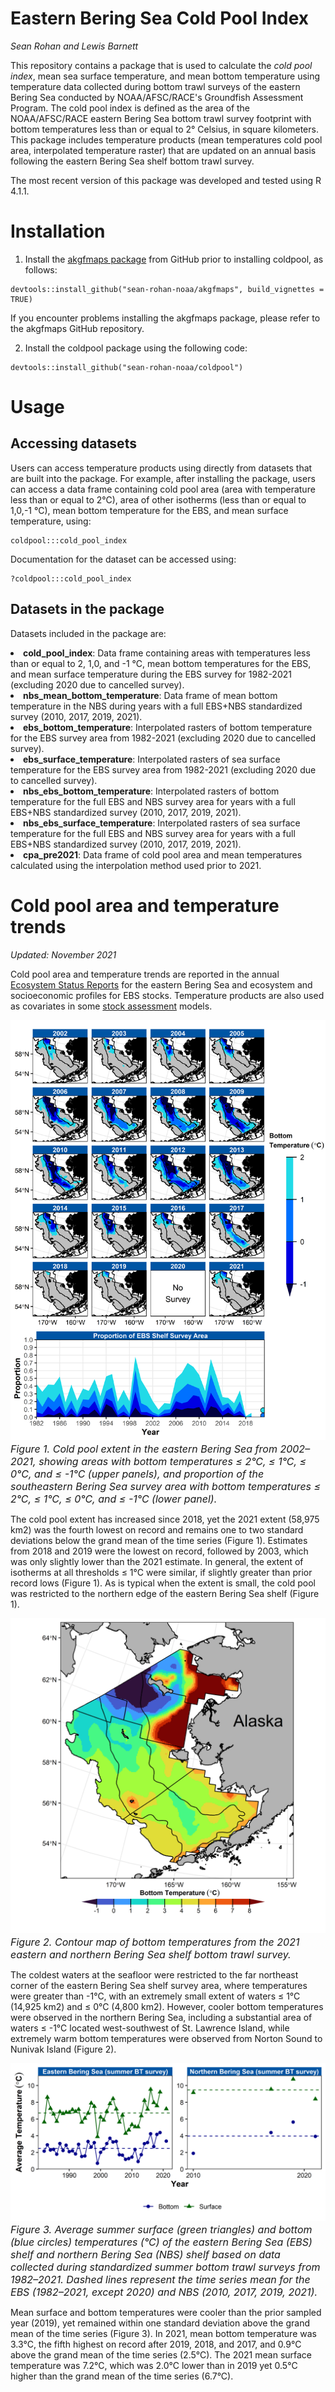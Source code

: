 # Eastern Bering Sea Cold Pool Index
_Sean Rohan and Lewis Barnett_

This repository contains a package that is used to calculate the *cold pool index*, mean sea surface temperature, and mean bottom temperature using temperature data collected during bottom trawl surveys of the eastern Bering Sea conducted by NOAA/AFSC/RACE's Groundfish Assessment Program. The cold pool index is defined as the area of the NOAA/AFSC/RACE eastern Bering Sea bottom trawl survey footprint with bottom temperatures less than or equal to 2° Celsius, in square kilometers. This package includes temperature products (mean temperatures cold pool area, interpolated temperature raster) that are updated on an annual basis following the eastern Bering Sea shelf bottom trawl survey. 

The most recent version of this package was developed and tested using R 4.1.1.

# Installation

1. Install the [akgfmaps package](https://github.com/sean-rohan-NOAA/akgfmaps) from GitHub prior to installing coldpool, as follows:
```{r}
devtools::install_github("sean-rohan-noaa/akgfmaps", build_vignettes = TRUE)
```

If you encounter problems installing the akgfmaps package, please refer to the akgfmaps GitHub repository.

2. Install the coldpool package using the following code:
```{r}
devtools::install_github("sean-rohan-noaa/coldpool")
```

# Usage

## Accessing datasets
Users can access temperature products using directly from datasets that are built into the package. For example, after installing the package, users can access a data frame containing cold pool area (area with temperature less than or equal to 2°C), area of other isotherms (less than or equal to 1,0,-1 °C), mean bottom temperature for the EBS, and mean surface temperature, using:
```{r}
coldpool:::cold_pool_index
```

Documentation for the dataset can be accessed using:
```{r}
?coldpool:::cold_pool_index
```

## Datasets in the package

Datasets included in the package are:
<li><b>cold_pool_index</b>: Data frame containing areas with temperatures less than or equal to 2, 1,0, and -1 °C, mean bottom temperatures for the EBS, and mean surface temperature during the EBS survey for 1982-2021 (excluding 2020 due to cancelled survey).</li>
<li><b>nbs_mean_bottom_temperature</b>: Data frame of mean bottom temperature in the NBS during years with a full EBS+NBS standardized survey (2010, 2017, 2019, 2021).</li>
<li><b>ebs_bottom_temperature</b>: Interpolated rasters of bottom temperature for the EBS survey area from 1982-2021 (excluding 2020 due to cancelled survey).</li>
<li><b>ebs_surface_temperature</b>: Interpolated rasters of sea surface temperature for the EBS survey area from 1982-2021 (excluding 2020 due to cancelled survey).</li>
<li><b>nbs_ebs_bottom_temperature</b>: Interpolated rasters of bottom temperature for the full EBS and NBS survey area for years with a full EBS+NBS standardized survey (2010, 2017, 2019, 2021).</li>
<li><b>nbs_ebs_surface_temperature</b>: Interpolated rasters of sea surface temperature for the full EBS and NBS survey area for years with a full EBS+NBS standardized survey (2010, 2017, 2019, 2021).</li>
<li><b>cpa_pre2021</b>: Data frame of cold pool area and mean temperatures calculated using the interpolation method used prior to 2021.</li>


# Cold pool area and temperature trends
*Updated: November 2021*

Cold pool area and temperature trends are reported in the annual [Ecosystem Status Reports](https://www.fisheries.noaa.gov/alaska/ecosystems/ecosystem-status-reports-gulf-alaska-bering-sea-and-aleutian-islands) for the eastern Bering Sea and ecosystem and socioeconomic profiles for EBS stocks. Temperature products are also used as covariates in some [stock assessment](https://www.fisheries.noaa.gov/alaska/population-assessments/north-pacific-groundfish-stock-assessments-and-fishery-evaluation) models.

![Cold pool area from 1982-2021, based on interpolated survey bottom temperatures](./plots/coldpool_with_area.png)
 <font size="3"> _Figure 1. Cold pool extent in the eastern Bering Sea from 2002–2021, showing areas with bottom temperatures ≤ 2°C, ≤ 1°C, ≤ 0°C, and ≤ -1°C (upper panels), and proportion of the southeastern Bering Sea survey area with bottom temperatures ≤ 2°C, ≤ 1°C, ≤ 0°C, and ≤ -1°C (lower panel)._</font>

The cold pool extent has increased since 2018, yet the 2021 extent (58,975 km2) was the fourth lowest on record and remains one to two standard deviations below the grand mean of the time series (Figure 1). Estimates from 2018 and 2019 were the lowest on record, followed by 2003, which was only slightly lower than the 2021 estimate. In general, the extent of isotherms at all thresholds ≤ 1°C were similar, if slightly greater than prior record lows (Figure 1). As is typical when the extent is small, the cold pool was restricted to the northern edge of the eastern Bering Sea shelf (Figure 1). 

![Mean bottom temperature in the eastern Bering Sea during 2021, based on interpolated survey bottom temperatures](./plots/nbs_ebs_temperature_map.png)
 <font size="3"> _Figure 2. Contour map of bottom temperatures from the 2021 eastern and northern Bering Sea shelf bottom trawl survey._</font>

The coldest waters at the seafloor were restricted to the far northeast corner of the eastern Bering Sea shelf survey area, where temperatures were greater than -1°C, with an extremely small extent of waters ≤ 1°C (14,925 km2) and ≤ 0°C (4,800 km2). However, cooler bottom temperatures were observed in the northern Bering Sea, including a substantial area of waters ≤ -1°C located west-southwest of St. Lawrence Island, while extremely warm bottom temperatures were observed from Norton Sound to Nunivak Island (Figure 2).

![Mean bottom and sea surface temperatures in the eastern Bering Sea from 1982-2021, based on interpolated survey temperatures](./plots/average_temperature.png)
 <font size="3"> _Figure 3. Average summer surface (green triangles) and bottom (blue circles) temperatures (°C) of the eastern Bering Sea (EBS) shelf and northern Bering Sea (NBS) shelf based on data collected during standardized summer bottom trawl surveys from 1982–2021. Dashed lines represent the time series mean for the EBS (1982–2021, except 2020) and NBS (2010, 2017, 2019, 2021)._</font>

Mean surface and bottom temperatures were cooler than the prior sampled year (2019), yet remained within one standard deviation above the grand mean of the time series (Figure 3). In 2021, mean bottom temperature was 3.3°C, the fifth highest on record after 2019, 2018, and 2017, and 0.9°C above the grand mean of the time series (2.5°C). The 2021 mean surface temperature was 7.2°C, which was 2.0°C lower than in 2019 yet 0.5°C higher than the grand mean of the time series (6.7°C).

